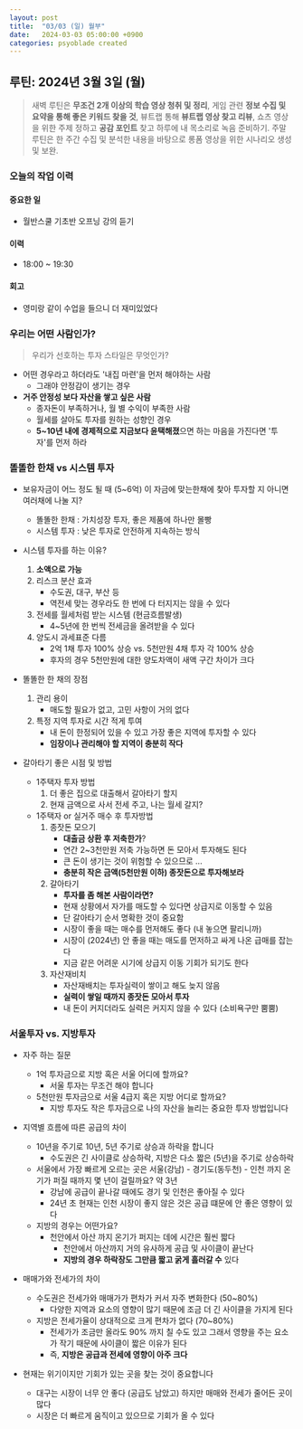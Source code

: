 ```yaml
---
layout: post
title:  "03/03 (일) 월부"
date:   2024-03-03 05:00:00 +0900
categories: psyoblade created
---
```


## 루틴: 2024년 3월 3일 (월)

>    새벽 루틴은 **무조건 2개 이상의 학습 영상 청취 및 정리**, 게임 관련 **정보 수집 및 요약을 통해 좋은 키워드 찾을 것**, 뷰트랩 통해 **뷰트랩 영상 찾고 리뷰**, 쇼츠 영상을 위한 주제 정하고 **공감 포인트** 찾고 하루에 내 목소리로 녹음 준비하기. 주말 루틴은 한 주간 수집 및 분석한 내용을 바탕으로 롱폼 영상을 위한 시나리오 생성 및 보완.

### 오늘의 작업 이력

#### 중요한 일

* 월반스쿨 기초반 오프닝 강의 듣기

#### 이력

* 18:00 ~ 19:30 

#### 회고

* 영미랑 같이 수업을 들으니 더 재미있었다

### 우리는 어떤 사람인가?

>  우리가 선호하는 투자 스타일은 무엇인가?

* 어떤 경우라고 하더라도 '내집 마련'을 먼저 해야하는 사람
  * 그래야 안정감이 생기는 경우
* **거주 안정성 보다 자산을 쌓고 싶은 사람**
  * 종자돈이 부족하거나, 월 별 수익이 부족한 사람
  * 월세를 살아도 투자를 원하는 성향인 경우
  * **5~10년 내에 경제적으로 지금보다 윤택해졌**으면 하는 마음을 가진다면 '투자'를 먼저 하라

### 똘똘한 한채 vs 시스템 투자

* 보유자금이 어느 정도 될 때 (5~6억) 이 자금에 맞는한채에 찾아 투자할 지 아니면 여러채에 나눌 지?
  * 똘똘한 한채 : 가치성장 투자, 좋은 제품에 하나만 몰빵
  * 시스템 투자 : 낮은 투자로 안전하게 지속하는 방식
* 시스템 투자를 하는 이유?
  1. **소액으로 가능**
  2. 리스크 분산 효과
     * 수도권, 대구, 부산 등 
     * 역전세 맞는 경우라도 한 번에 다 터지지는 않을 수 있다
  3. 전세를 월세처럼 받는 시스템 (현금흐름발생)
     * 4~5년에 한 번씩 전세금을 올려받을 수 있다
  4. 양도시 과세표준 다름
     * 2억 1채 투자 100% 상승 vs. 5천만원 4채 투자 각 100% 상승
     * 후자의 경우 5천만원에 대한 양도차액이 새액 구간 차이가 크다
* 똘똘한 한 채의 장점
  1. 관리 용이
     * 매도할 필요가 없고, 고민 사항이 거의 없다
  2. 특정 지역 투자로 시간 적게 투여
     * 내 돈이 한정되어 있을 수 있고 가장 좋은 지역에 투자할 수 있다
     * **임장이나 관리해야 할 지역이 충분히 작다**

* 갈아타기 좋은 시점 및 방법
  * 1주택자 투자 방법
    1. 더 좋은 집으로 대출해서 갈아타기 할지
    2. 현재 금액으로 사서 전세 주고, 나는 월세 갈지?
  * 1주택자 or 실거주 매수 후 투자방법
    1. 종잣돈 모으기
       * **대출금 상환 후 저축한가**?
       * 연간 2~3천만원 저축 가능하면 돈 모아서 투자해도 된다
       * 큰 돈이 생기는 것이 위험할 수 있으므로 ... 
       * **충분히 작은 금액(5천만원 이하) 종잣돈으로 투자해보라**
    2. 갈아타기
       * **투자를 좀 해본 사람이라면?**
       * 현재 상황에서 자가를 매도할 수 있다면 상급지로 이동할 수 있음
       * 단 갈아타기 순서 명확한 것이 중요함
       * 시장이 좋을 때는 매수를 먼저해도 좋다 (내 놓으면 팔리니까)
       * 시장이 (2024년) 안 좋을 때는 매도를 먼저하고 싸게 나온 급매를 잡는다
       * 지금 같은 어려운 시기에 상급지 이동 기회가 되기도 한다
    3. 자산재비치
       * 자산재배치는 투자실력이 쌓이고 해도 늦지 않음
       * **실력이 쌓일 때까지 종잣돈 모아서 투자**
       * 내 돈이 커지더라도 실력은 커지지 않을 수 있다 (소비욕구만 뿜뿜)

### 서울투자 vs. 지방투자

* 자주 하는 질문
  * 1억 투자금으로 지방 혹은 서울 어디에 할까요?
    * 서울 투자는 무조건 해야 합니다
  * 5천만원 투자금으로 서울 4급지 혹은 지방 어디로 할까요?
    * 지방 투자도 작은 투자금으로 나의 자산을 늘리는 중요한 투자 방법입니다
* 지역별 흐름에 따른 공급의 차이 
  * 10년을 주기로 10년, 5년 주기로 상승과 하락을 합니다
    * 수도권은 긴 사이클로 상승하락, 지방은 다소 짧은 (5년)을 주기로 상승하락
  * 서울에서 가장 빠르게 오르는 곳은 서울(강남) - 경기도(동두천) - 인천 까지 온기가 퍼질 때까지 몇 년이 걸릴까요? 약 3년
    * 강남에 공급이 끝나갈 때에도 경기 및 인천은 좋아질 수 있다
    * 24년 초 현재는 인천 시장이 좋지 않은 것은 공급 떄문에 안 좋은 영향이 있다
  * 지방의 경우는 어떤가요?
    * 천안에서 아산 까지 온기가 퍼지는 데에 시간은 훨씬 짧다
      * 천안에서 아산까지 거의 유사하게 공급 및 사이클이 끝난다
      * **지방의 경우 하락장도 그만큼 짧고 굵게 흘러갈 수** 있다
* 매매가와 전세가의 차이
  * 수도권은 전세가와 매매가가 편차가 커서 자주 변화한다 (50~80%)
    * 다양한 지역과 요소의 영향이 많기 때문에 조금 더 긴 사이클을 가지게 된다
  * 지방은 전세가율이 상대적으로 크게 편차가 없다 (70~80%)
    * 전세가가 조금만 올라도 90% 까지 칠 수도 있고 그래서 영향을 주는 요소가 작기 때문에 사이클이 짧은 이유가 된다
    * 즉, **지방은 공급과 전세에 영향이 아주 크다**

* 현재는 위기이지만 기회가 있는 곳을 찾는 것이 중요합니다
  * 대구는 시장이 너무 안 좋다 (공급도 남았고) 하지만 매매와 전세가 줄어든 곳이 많다
  * 시장은 더 빠르게 움직이고 있으므로 기회가 올 수 있다